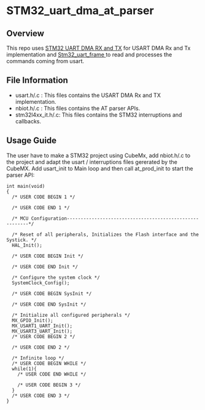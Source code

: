 # STM32_uart_dma_at_parser

## Overview
This repo uses [STM32 UART DMA RX and TX](https://github.com/MaJerle/stm32-usart-uart-dma-rx-tx) for USART DMA Rx and Tx implementation and [Stm32_uart_frame
](https://github.com/TienHuyIoT/stm32_uart_frame) to read and processes the commands coming from usart.

## File Information
* usart.h/.c : This files contains the USART DMA Rx and TX implementation.
* nbiot.h/.c : This files contains the AT parser APIs.
* stm32l4xx_it.h/.c: This files contains the STM32 interruptions and callbacks.

## Usage Guide
The user have to make a STM32 project using CubeMx, add nbiot.h/.c to the project and adapt the usart / interruptions files gererated by the CubeMX. 
Add usart_init to Main loop and then call at_prod_init to start the parser API:
```
int main(void)
{
  /* USER CODE BEGIN 1 */

  /* USER CODE END 1 */

  /* MCU Configuration--------------------------------------------------------*/

  /* Reset of all peripherals, Initializes the Flash interface and the Systick. */
  HAL_Init();

  /* USER CODE BEGIN Init */

  /* USER CODE END Init */

  /* Configure the system clock */
  SystemClock_Config();

  /* USER CODE BEGIN SysInit */

  /* USER CODE END SysInit */

  /* Initialize all configured peripherals */
  MX_GPIO_Init();
  MX_USART1_UART_Init();
  MX_USART3_UART_Init();
  /* USER CODE BEGIN 2 */

  /* USER CODE END 2 */

  /* Infinite loop */
  /* USER CODE BEGIN WHILE */
  while(1){
    /* USER CODE END WHILE */

    /* USER CODE BEGIN 3 */
  }
  /* USER CODE END 3 */
}
```
